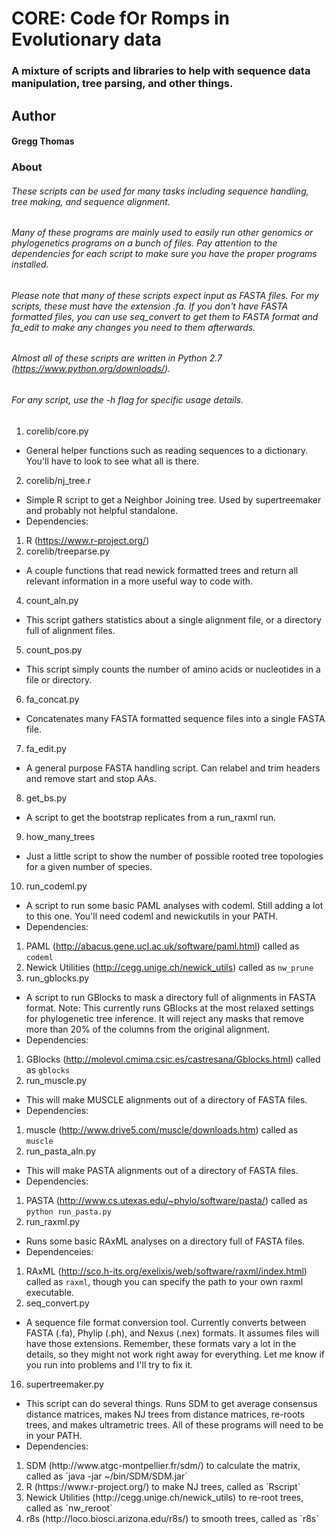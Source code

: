 # CORE: Code fOr Romps in Evolutionary data
### A mixture of scripts and libraries to help with sequence data manipulation, tree parsing, and other things.

## Author
#### Gregg Thomas

### About
###### These scripts can be used for many tasks including sequence handling, tree making, and sequence alignment.
###### Many of these programs are mainly used to easily run other genomics or phylogenetics programs on a bunch of files. Pay attention to the dependencies for each script to make sure you have the proper programs installed.
###### Please note that many of these scripts expect input as FASTA files. For my scripts, these *must* have the extension .fa. If you don't have FASTA formatted files, you can use seq_convert to get them to FASTA format and fa_edit to make any changes you need to them afterwards.

###### Almost all of these scripts are written in Python 2.7 (https://www.python.org/downloads/).
###### For any script, use the -h flag for specific usage details.

1. corelib/core.py
  * General helper functions such as reading sequences to a dictionary. You'll have to look to see what all is there.
2. corelib/nj_tree.r
  * Simple R script to get a Neighbor Joining tree. Used by supertreemaker and probably not helpful standalone.
  * Dependencies:
   1. R (https://www.r-project.org/)
3. corelib/treeparse.py
  * A couple functions that read newick formatted trees and return all relevant information in a more useful way to code with.
4. count_aln.py
  * This script gathers statistics about a single alignment file, or a directory full of alignment files.
5. count_pos.py
  * This script simply counts the number of amino acids or nucleotides in a file or directory.
6. fa_concat.py
  * Concatenates many FASTA formatted sequence files into a single FASTA file.
7. fa_edit.py
  * A general purpose FASTA handling script. Can relabel and trim headers and remove start and stop AAs.
8. get_bs.py
  * A script to get the bootstrap replicates from a run_raxml run.
9. how\_many\_trees
  * Just a little script to show the number of possible rooted tree topologies for a given number of species.
10. run_codeml.py
  * A script to run some basic PAML analyses with codeml. Still adding a lot to this one. You'll need codeml and newickutils in your PATH.
  * Dependencies: 
   1. PAML (http://abacus.gene.ucl.ac.uk/software/paml.html) called as `codeml`
   2. Newick Utilities (http://cegg.unige.ch/newick_utils) called as `nw_prune`
11. run_gblocks.py
  * A script to run GBlocks to mask a directory full of alignments in FASTA format. Note: This currently runs GBlocks at the most relaxed settings for phylogenetic tree inference. It will reject any masks that remove more than 20% of the columns from the original alignment.
  * Dependencies: 
   1. GBlocks (http://molevol.cmima.csic.es/castresana/Gblocks.html) called as `gblocks`
12. run_muscle.py
  * This will make MUSCLE alignments out of a directory of FASTA files.
  * Dependencies:
   1. muscle (http://www.drive5.com/muscle/downloads.htm) called as `muscle`
13. run\_pasta\_aln.py	
  * This will make PASTA alignments out of a directory of FASTA files.
  * Dependencies:
   1. PASTA (http://www.cs.utexas.edu/~phylo/software/pasta/) called as `python run_pasta.py`
14. run_raxml.py
  * Runs some basic RAxML analyses on a directory full of FASTA files.
  * Dependenceies:
   1. RAxML (http://sco.h-its.org/exelixis/web/software/raxml/index.html) called as `raxml`, though you can specify the path to your own raxml executable.
15. seq_convert.py
  * A sequence file format conversion tool. Currently converts between FASTA (.fa), Phylip (.ph), and Nexus (.nex) formats. It assumes files will have those extensions. Remember, these formats vary a lot in the details, so they might not work right away for everything. Let me know if you run into problems and I'll try to fix it.
16. supertreemaker.py
  * This script can do several things. Runs SDM to get average consensus distance matrices, makes NJ trees from distance matrices, re-roots trees, and makes ultrametric trees. All of these programs will need to be in your PATH.
  * Dependencies:
  <ol>
   <li>SDM (http://www.atgc-montpellier.fr/sdm/) to calculate the matrix, called as `java -jar ~/bin/SDM/SDM.jar`</li>
   <li>R (https://www.r-project.org/) to make NJ trees, called as `Rscript`</li>
   <li>Newick Utilities (http://cegg.unige.ch/newick_utils) to re-root trees, called as `nw_reroot`</li>
   <li>r8s (http://loco.biosci.arizona.edu/r8s/) to smooth trees, called as `r8s`</li>
  </ol>
